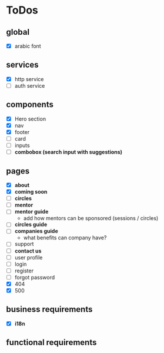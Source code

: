 # ToDos

## global

- [x] arabic font

## services

- [x] http service
- [ ] auth service

## components

- [x] Hero section
- [x] nav
- [x] footer
- [ ] card
- [ ] inputs
- [ ] **combobox (search input with suggestions)**

## pages

- [x] **about**
- [x] **coming soon**
- [ ] **circles**
- [ ] **mentor**
- [ ] **mentor guide**
  - add how mentors can be sponsored (sessions / circles)
- [ ] **circles guide**
- [ ] **companies guide**
  - what benefits can company have?
- [ ] support
- [ ] **contact us**
- [ ] user profile
- [ ] login
- [ ] register
- [ ] forgot password
- [x] 404
- [x] 500

## business requirements

- [x] **i18n**

## functional requirements
